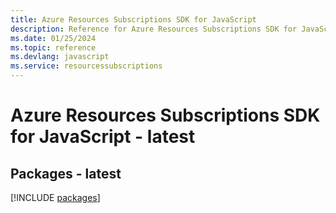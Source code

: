 ```yaml
---
title: Azure Resources Subscriptions SDK for JavaScript
description: Reference for Azure Resources Subscriptions SDK for JavaScript
ms.date: 01/25/2024
ms.topic: reference
ms.devlang: javascript
ms.service: resourcessubscriptions
---
```

# Azure Resources Subscriptions SDK for JavaScript - latest
## Packages - latest
[!INCLUDE [packages](resources-subscriptions-index.md)]